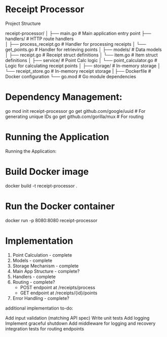 # Receipt Processor
Project Structure

receipt-processor/
│
├── main.go                 # Main application entry point
├── handlers/               # HTTP route handlers               
│   ├── process_receipt.go  # Handler for processing receipts
│   └── get_points.go       # Handler for retrieving points
│
├── models/                 # Data models
│   ├── receipt.go          # Receipt struct definitions
│   └── item.go             # Item struct definitions
│
├── service/                # Point Calc logic
│   └── point_calculator.go # Logic for calculating receipt points
│
├── storage/                # In-memory storage
│   └── receipt_store.go    # In-memory receipt storage
|
├── Dockerfile              # Docker configuration
└── go.mod                  # Go module dependencies


# Dependency Management:

go mod init receipt-processor
go get github.com/google/uuid  # For generating unique IDs
go get github.com/gorilla/mux  # For routing 

# Running the Application
Running the Application:

# Build Docker image
docker build -t receipt-processor .

# Run the Docker container
docker run -p 8080:8080 receipt-processor


# Implementation 

1. Point Calculation                          - complete
2. Models                                     - complete
3. Storage Mechanism                          - complete
4. Main App Structure                         - complete?
5. Handlers                                   - complete
6. Routing                                    - complete?
    - POST endpoint at /receipts/process
    - GET endpoint at /receipts/{id}/points
7. Error Handling                             - complete?

additional implementation to-do:

Add input validation (matching API spec)
Write unit tests
Add logging
Implement graceful shutdown
Add middleware for logging and recovery
integration tests for routing endpoints

